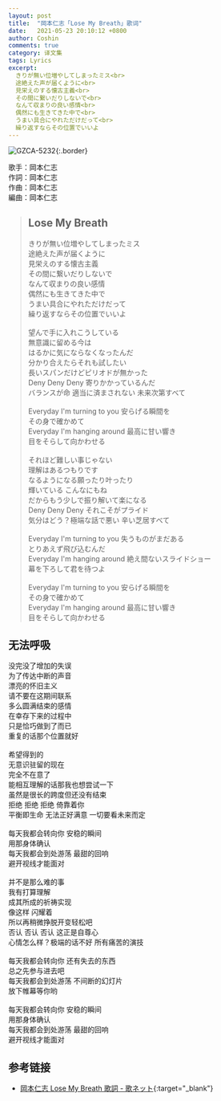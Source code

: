 ```yaml
---
layout: post
title:  "岡本仁志「Lose My Breath」歌词"
date:   2021-05-23 20:10:12 +0800
author: Coshin
comments: true
category: 译文集
tags: Lyrics
excerpt:
  きりが無い位増やしてしまったミス<br>
  途絶えた声が届くように<br>
  見栄えのする懐古主義<br>
  その間に繋いだりしないで<br>
  なんて収まりの良い感情<br>
  偶然にも生きてきた中で<br>
  うまい具合にやれただけだって<br>
  繰り返すならその位置でいいよ
---
```

![GZCA-5232](https://ganekuro.github.io/images/discography/other/GZCA-5232.jpg){:.border}

歌手：岡本仁志<br>
作詞：岡本仁志<br>
作曲：岡本仁志<br>
編曲：岡本仁志

<blockquote class="original">
  <h2>Lose My Breath</h2>
  <p>
    きりが無い位増やしてしまったミス<br>
    途絶えた声が届くように<br>
    見栄えのする懐古主義<br>
    その間に繋いだりしないで<br>
    なんて収まりの良い感情<br>
    偶然にも生きてきた中で<br>
    うまい具合にやれただけだって<br>
    繰り返すならその位置でいいよ<br>
    <br>
    望んで手に入れこうしている<br>
    無意識に留める今は<br>
    はるかに気にならなくなったんだ<br>
    分かり合えたらそれも試したい<br>
    長いスパンだけどピリオドが無かった<br>
    Deny Deny Deny 寄りかかっているんだ<br>
    バランスが命 適当に済まされない 未来次第すべて<br>
    <br>
    Everyday I'm turning to you 安らげる瞬間を<br>
    その身で確かめて<br>
    Everyday I'm hanging around 最高に甘い響き<br>
    目をそらして向かわせる<br>
    <br>
    それほど難しい事じゃない<br>
    理解はあるつもりです<br>
    なるようになる願ったり叶ったり<br>
    輝いている こんなにもね<br>
    だからもう少しで振り解いて楽になる<br>
    Deny Deny Deny それこそがプライド<br>
    気分はどう？極端な話で悪い 辛い芝居すべて<br>
    <br>
    Everyday I'm turning to you 失うものがまだある<br>
    とりあえず飛び込むんだ<br>
    Everyday I'm hanging around 絶え間ないスライドショー<br>
    幕を下ろして君を待つよ<br>
    <br>
    Everyday I'm turning to you 安らげる瞬間を<br>
    その身で確かめて<br>
    Everyday I'm hanging around 最高に甘い響き<br>
    目をそらして向かわせる
  </p>
</blockquote>

<div class="translation">
  <h2>无法呼吸</h2>
  <p>
    没完没了增加的失误<br>
    为了传达中断的声音<br>
    漂亮的怀旧主义<br>
    请不要在这期间联系<br>
    多么圆满结束的感情<br>
    在幸存下来的过程中<br>
    只是恰巧做到了而已<br>
    重复的话那个位置就好<br>
    <br>
    希望得到的<br>
    无意识驻留的现在<br>
    完全不在意了<br>
    能相互理解的话那我也想尝试一下<br>
    虽然是很长的跨度但还没有结束<br>
    拒绝 拒绝 拒绝 倚靠着你<br>
    平衡即生命 无法正好满意 一切要看未来而定<br>
    <br>
    每天我都会转向你 安稳的瞬间<br>
    用那身体确认<br>
    每天我都会到处游荡 最甜的回响<br>
    避开视线才能面对<br>
    <br>
    并不是那么难的事<br>
    我有打算理解<br>
    成其所成的祈祷实现<br>
    像这样 闪耀着<br>
    所以再稍微挣脱开变轻松吧<br>
    否认 否认 否认 这正是自尊心<br>
    心情怎么样？极端的话不好 所有痛苦的演技<br>
    <br>
    每天我都会转向你 还有失去的东西<br>
    总之先参与进去吧<br>
    每天我都会到处游荡 不间断的幻灯片<br>
    放下帷幕等你哟<br>
    <br>
    每天我都会转向你 安稳的瞬间<br>
    用那身体确认<br>
    每天我都会到处游荡 最甜的回响<br>
    避开视线才能面对
  </p>
</div>

## 参考链接

* [岡本仁志 Lose My Breath 歌詞 - 歌ネット](https://www.uta-net.com/song/105973/){:target="_blank"}

